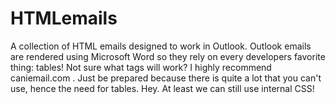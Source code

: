 # HTMLemails
 A collection of HTML emails designed to work in Outlook. Outlook emails are rendered using Microsoft Word so they rely on every developers favorite thing: tables!
 Not sure what tags will work? I highly recommend caniemail.com . Just be prepared because there is quite a lot that you can't use, hence the need for tables. Hey. At least
 we can still use internal CSS!
